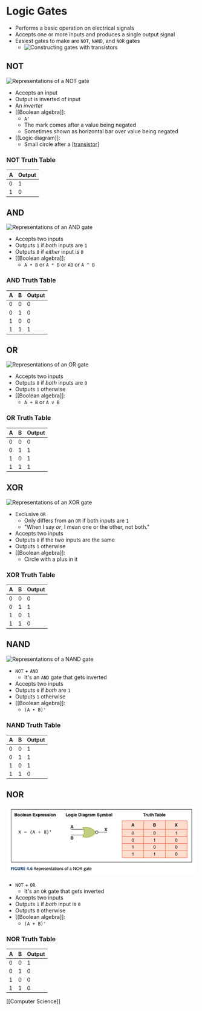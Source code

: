 # Logic Gates

- Performs a basic operation on electrical signals
- Accepts one or more inputs and produces a single output signal
- Easiest gates to make are `NOT`, `NAND`, and `NOR` gates
  - ![Constructing gates with transistors](/assets/second-brain/2020-09-23-17-25-07.png)

## NOT

![Representations of a NOT gate](/assets/second-brain/2020-09-23-16-57-26.png)

- Accepts an input
- Output is inverted of input
- An _inverter_
- [[Boolean algebra]]:
  - `A'`
  - The mark comes after a value being negated
  - Sometimes shown as horizontal bar over value being negated
- [[Logic diagram]]:
  - Small circle after a [[transistor]]

### NOT Truth Table

| A   | Output |
| --- | ------ |
| 0   | 1      |
| 1   | 0      |

## AND

![Representations of an AND gate](/assets/second-brain/2020-09-23-16-58-32.png)

- Accepts two inputs
- Outputs `1` if _both_ inputs are `1`
- Outputs `0` if _either_ input is `0`
- [[Boolean algebra]]:
  - `A • B` or `A * B` or `AB` or `A ^ B`

### AND Truth Table

| A   | B   | Output |
| --- | --- | ------ |
| 0   | 0   | 0      |
| 0   | 1   | 0      |
| 1   | 0   | 0      |
| 1   | 1   | 1      |

## OR

![Representations of an OR gate](/assets/second-brain/2020-09-23-17-00-24.png)

- Accepts two inputs
- Outputs `0` if _both_ inputs are `0`
- Outputs `1` otherwise
- [[Boolean algebra]]:
  - `A + B` or `A v B`

### OR Truth Table

| A   | B   | Output |
| --- | --- | ------ |
| 0   | 0   | 0      |
| 0   | 1   | 1      |
| 1   | 0   | 1      |
| 1   | 1   | 1      |

## XOR

![Representations of an XOR gate](/assets/second-brain/2020-09-23-17-01-55.png)

- Exclusive `OR`
  - Only differs from an `OR` if both inputs are `1`
  - "When I say _or_, I mean one or the other, not both."
- Accepts two inputs
- Outputs `0` if the two inputs are the same
- Outputs `1` otherwise
- [[Boolean algebra]]:
  - Circle with a plus in it
  
### XOR Truth Table

| A   | B   | Output |
| --- | --- | ------ |
| 0   | 0   | 0      |
| 0   | 1   | 1      |
| 1   | 0   | 1      |
| 1   | 1   | 0      |

## NAND

![Representations of a NAND gate](/assets/second-brain/2020-09-23-17-07-25.png)

- `NOT` + `AND`
  - It's an `AND` gate that gets inverted
- Accepts two inputs
- Outputs `0` if _both_ are `1`
- Outputs `1` otherwise
- [[Boolean algebra]]:
  - `(A • B)'`
  
### NAND Truth Table

| A   | B   | Output |
| --- | --- | ------ |
| 0   | 0   | 1      |
| 0   | 1   | 1      |
| 1   | 0   | 1      |
| 1   | 1   | 0      |

## NOR

![Representations of a NOR gate](../../public/assets/second-brain/2020-09-23-17-12-09.png)

- `NOT` + `OR`
  - It's an `OR` gate that gets inverted
- Accepts two inputs
- Outputs `1` if _both_ input is `0`
- Outputs `0` otherwise
- [[Boolean algebra]]:
  - `(A + B)'`
  
### NOR Truth Table

| A   | B   | Output |
| --- | --- | ------ |
| 0   | 0   | 1      |
| 0   | 1   | 0      |
| 1   | 0   | 0      |
| 1   | 1   | 0      |

[[Computer Science]]

[//begin]: # "Autogenerated link references for markdown compatibility"
[boolean-algebra]: boolean-algebra "Boolean Algebra"
[logic-diagram]: logic-diagram "Logic Diagram"
[transistor]: transistor "Transistor"
[computer-science]: computer-science "Computer Science"
[//end]: # "Autogenerated link references"